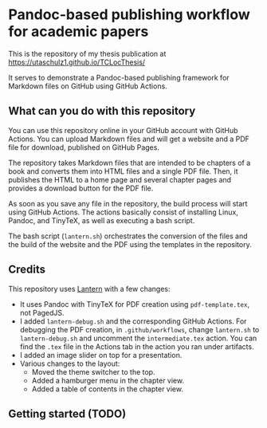 # Pandoc-based publishing workflow for academic papers

This is the repository of my thesis publication at https://utaschulz1.github.io/TCLocThesis/

It serves to demonstrate a Pandoc-based publishing framework for Markdown files on GitHub using GitHub Actions.

## What can you do with this repository

You can use this repository online in your GitHub account with GitHub Actions. You can upload Markdown files and will get a website and a PDF file for download, published on GitHub Pages.

The repository takes Markdown files that are intended to be chapters of a book and converts them into HTML files and a single PDF file. Then, it publishes the HTML to a home page and several chapter pages and provides a download button for the PDF file.

As soon as you save any file in the repository, the build process will start using GitHub Actions. The actions basically consist of installing Linux, Pandoc, and TinyTeX, as well as executing a bash script.

The bash script (`lantern.sh`) orchestrates the conversion of the files and the build of the website and the PDF using the templates in the repository.

## Credits

This repository uses [Lantern](https://github.com/nulib-oer/lantern/wiki) with a few changes:
- It uses Pandoc with TinyTeX for PDF creation using `pdf-template.tex`, not PagedJS.
- I added `lantern-debug.sh` and the corresponding GitHub Actions. For debugging the PDF creation, in `.github/workflows`, change `lantern.sh` to `lantern-debug.sh` and uncomment the `intermediate.tex` action. You can find the `.tex` file in the Actions tab in the action you ran under artifacts.
- I added an image slider on top for a presentation.
- Various changes to the layout:
  - Moved the theme switcher to the top.
  - Added a hamburger menu in the chapter view.
  - Added a table of contents in the chapter view.

## Getting started (TODO)